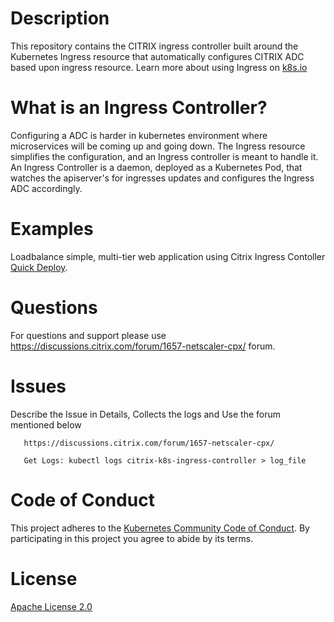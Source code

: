 # **Description**

This repository contains the CITRIX ingress controller built around the Kubernetes Ingress resource that automatically configures CITRIX ADC based upon ingress resource.
Learn more about using Ingress on [k8s.io](https://kubernetes.io/docs/concepts/services-networking/ingress/) 

# **What is an Ingress Controller?**

Configuring a  ADC is harder in kubernetes environment where microservices will be coming up and going down.
The Ingress resource simplifies the configuration, and an Ingress controller is meant to handle it.
An Ingress Controller is a daemon, deployed as a Kubernetes Pod, that watches the apiserver's for ingresses  updates and configures the Ingress ADC accordingly.

# **Examples**

Loadbalance simple, multi-tier web application using Citrix Ingress Contoller [Quick Deploy](./example). 

# **Questions**
For questions and support please use https://discussions.citrix.com/forum/1657-netscaler-cpx/ forum. 

# **Issues**
Describe the Issue in Details, Collects the logs and  Use the forum mentioned below
```
   https://discussions.citrix.com/forum/1657-netscaler-cpx/
  
   Get Logs: kubectl logs citrix-k8s-ingress-controller > log_file
```

# **Code of Conduct**
This project adheres to the [Kubernetes Community Code of Conduct](https://github.com/kubernetes/community/blob/master/code-of-conduct.md). By participating in this project you agree to abide by its terms.

# **License**
[Apache License 2.0](./license/LICENSE)
